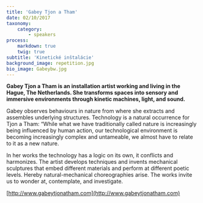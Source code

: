 ```yaml
---
title: 'Gabey Tjon a Tham'
date: 02/10/2017
taxonomy:
    category:
        - speakers
process:
    markdown: true
    twig: true
subtitle: 'Kinetické inštalácie'
background_image: repetition.jpg
bio_image: Gabeybw.jpg
---
```


**Gabey Tjon a Tham is an installation artist working and living in the Hague, The Netherlands. She transforms spaces into sensory and immersive environments through kinetic machines, light, and sound.**

Gabey observes behaviours in nature from where she extracts and assembles underlying structures. Technology is a natural occurrence for Tjon a Tham: “While what we have traditionally called nature is increasingly being influenced by human action, our technological environment is becoming increasingly complex and untameable, we almost have to relate to it as a new nature.

In her works the technology has a logic on its own, it conflicts and harmonizes. The artist develops techniques and invents mechanical sculptures that embed different materials and perform at different poetic levels. Hereby natural-mechanical choreographies arise. The works invite us to wonder at, contemplate, and investigate.

[http://www.gabeytjonatham.com](http://www.gabeytjonatham.com)